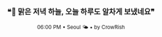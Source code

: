 <div align="center">

<br>

<h3>❝🌆 맑은 저녁 하늘, 오늘 하루도 알차게 보냈네요❞</h3>

<sub>06:00 PM • Seoul 🌤️ • by CrowRish</sub>

<br>

</div>